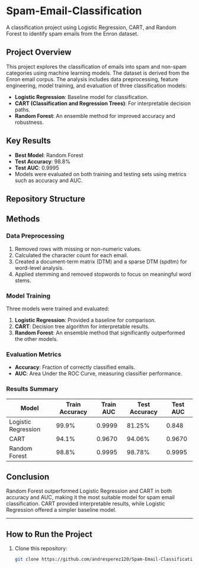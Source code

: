 # Spam-Email-Classification

A classification project using Logistic Regression, CART, and Random Forest to identify spam emails from the Enron dataset.

## Project Overview
This project explores the classification of emails into spam and non-spam categories using machine learning models. The dataset is derived from the Enron email corpus. The analysis includes data preprocessing, feature engineering, model training, and evaluation of three classification models:

- **Logistic Regression**: Baseline model for classification.
- **CART (Classification and Regression Trees)**: For interpretable decision paths.
- **Random Forest**: An ensemble method for improved accuracy and robustness.

## Key Results
- **Best Model**: Random Forest
- **Test Accuracy**: 98.8%
- **Test AUC**: 0.9995
- Models were evaluated on both training and testing sets using metrics such as accuracy and AUC.

## Repository Structure


## Methods

### Data Preprocessing
1. Removed rows with missing or non-numeric values.
2. Calculated the character count for each email.
3. Created a document-term matrix (DTM) and a sparse DTM (spdtm) for word-level analysis.
4. Applied stemming and removed stopwords to focus on meaningful word stems.

### Model Training
Three models were trained and evaluated:
1. **Logistic Regression**: Provided a baseline for comparison.
2. **CART**: Decision tree algorithm for interpretable results.
3. **Random Forest**: An ensemble method that significantly outperformed the other models.

### Evaluation Metrics
- **Accuracy**: Fraction of correctly classified emails.
- **AUC**: Area Under the ROC Curve, measuring classifier performance.

### Results Summary
| Model                 | Train Accuracy | Train AUC | Test Accuracy | Test AUC |
|-----------------------|----------------|-----------|---------------|----------|
| Logistic Regression   | 99.9%         | 0.9999    | 81.25%        | 0.848    |
| CART                  | 94.1%         | 0.9670    | 94.06%        | 0.9670   |
| Random Forest         | 98.8%         | 0.9995    | 98.78%        | 0.9995   |

## Conclusion
Random Forest outperformed Logistic Regression and CART in both accuracy and AUC, making it the most suitable model for spam email classification. CART provided interpretable results, while Logistic Regression offered a simpler baseline model.

---

## How to Run the Project
1. Clone this repository:
   ```bash
   git clone https://github.com/andresperez120/Spam-Email-Classification.git

